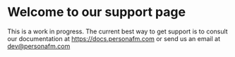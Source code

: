 # Welcome to our support page

This is a work in progress. The current best way to get support is to consult our documentation at https://docs.personafm.com or send us an email at dev@personafm.com
